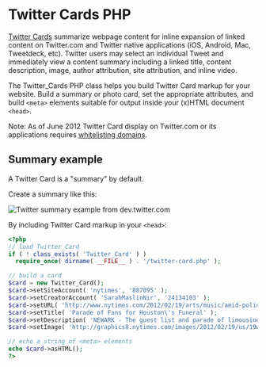 # Twitter Cards PHP

[Twitter Cards](https://dev.twitter.com/docs/cards "Twitter Cards developer documentation") summarize webpage content for inline expansion of linked content on Twitter.com and Twitter native applications (iOS, Android, Mac, Tweetdeck, etc). Twitter users may select an individual Tweet and immediately view a content summary including a linked title, content description, image, author attribution, site attribution, and inline video.

The Twitter_Cards PHP class helps you build Twitter Card markup for your website. Build a summary or photo card, set the appropriate attributes, and build `<meta>` elements suitable for output inside your (x)HTML document `<head>`.

Note: As of June 2012 Twitter Card display on Twitter.com or its applications requires [whitelisting domains](https://dev.twitter.com/form/participate-twitter-cards "request Twitter Card domain whitelist inclusion").

## Summary example

A Twitter Card is a "summary" by default.

Create a summary like this:

![Twitter summary example from dev.twitter.com](https://dev.twitter.com/sites/default/files/images_documentation/card-web-summary_0.png)

By including Twitter Card markup in your `<head>`:

```php
<?php
// load Twitter_Card
if ( ! class_exists( 'Twitter_Card' ) )
  require_once( dirname( __FILE__ ) . '/twitter-card.php' );

// build a card
$card = new Twitter_Card();
$card->setSiteAccount( 'nytimes', '807095' );
$card->setCreatorAccount( 'SarahMaslinNir', '24134103' );
$card->setURL( 'http://www.nytimes.com/2012/02/19/arts/music/amid-police-presence-fans-congregate-for-whitney-houstons-funeral-in-newark.html' );
$card->setTitle( 'Parade of Fans for Houston\'s Funeral' );
$card->setDescription( 'NEWARK - The guest list and parade of limousines with celebrities emerging from them seemed more suited to a red carpet event in Hollywood or New York than than a gritty stretch of Sussex Avenue near the former site of the James M. Baxter Terrace public housing project here.' );
$card->setImage( 'http://graphics8.nytimes.com/images/2012/02/19/us/19whitney-span/19whitney-span-articleLarge.jpg', 600, 330 );

// echo a string of <meta> elements
echo $card->asHTML();
?>
```